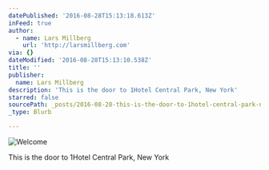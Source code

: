 ```yaml
---
datePublished: '2016-08-28T15:13:18.613Z'
inFeed: true
author:
  - name: Lars Millberg
    url: 'http://larsmillberg.com'
via: {}
dateModified: '2016-08-28T15:13:10.538Z'
title: ''
publisher:
  name: Lars Millberg
description: 'This is the door to 1Hotel Central Park, New York'
starred: false
sourcePath: _posts/2016-08-28-this-is-the-door-to-1hotel-central-park-new-york.md
_type: Blurb

---
```

![Welcome](https://the-grid-user-content.s3-us-west-2.amazonaws.com/b58da5b2-5db1-4d95-9911-bb3d411e135c.jpg)

This is the door to 1Hotel Central Park, New York